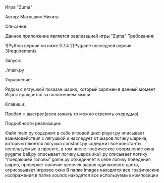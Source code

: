 Игра "Zuma"

Автор: Матушкин Никита

Описание:

Данное приложение является реализацией игры "Zuma"
Требования:

1)Python версии ни ниже 3.7.4
2)Pygame последней версии
3)requirements

Запуск: 

./main.py

Управление:

Рядом с лягушкой показан шарик, который заряжен в данный момент
Игрок вращается за положением мыши

Клавиши:

Пробел = выстрел(если зажать то можно стрелять очередью)

Подробности реализации: 

Файл main.py содержит в себе игровой цикл
player.py описывает взаимодействия с лягушкой и наследует от шаров
		  логику шарика, которым плюется лягушка
constant.py содержит все константы используемые в проекте,
			в том числе графическое оформление окна pygame
ball.py описывает логику шаров
skull.py описывает логику "поедающей головы"
game.py объединяет в себе логику поведения шаров, проверяет наличие цепочек
        шаров одинакового цвета, отрисовывает игровое окно
В папке images находятся все графические изображения
в папке sounds находятся все используемые композиции